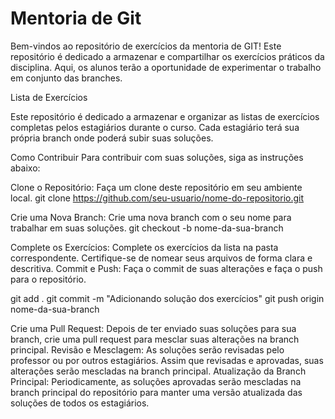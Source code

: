 # Mentoria de Git
Bem-vindos ao repositório de exercícios da mentoria de GIT!  Este repositório é dedicado a armazenar e compartilhar os exercícios práticos da disciplina. Aqui, os alunos terão a oportunidade de experimentar o trabalho em conjunto das branches.

Lista de Exercícios 

Este repositório é dedicado a armazenar e organizar as listas de exercícios completas pelos estagiários durante o curso. Cada estagiário terá sua própria branch onde poderá subir suas soluções.

Como Contribuir
Para contribuir com suas soluções, siga as instruções abaixo:

Clone o Repositório: Faça um clone deste repositório em seu ambiente local.
git clone https://github.com/seu-usuario/nome-do-repositorio.git

Crie uma Nova Branch: Crie uma nova branch com o seu nome para trabalhar em suas soluções.
git checkout -b nome-da-sua-branch

Complete os Exercícios: Complete os exercícios da lista na pasta correspondente. Certifique-se de nomear seus arquivos de forma clara e descritiva.
Commit e Push: Faça o commit de suas alterações e faça o push para o repositório.

git add .
git commit -m "Adicionando solução dos exercícios"
git push origin nome-da-sua-branch

Crie uma Pull Request: Depois de ter enviado suas soluções para sua branch, crie uma pull request para mesclar suas alterações na branch principal.
Revisão e Mesclagem: As soluções serão revisadas pelo professor ou por outros estagiários. Assim que revisadas e aprovadas, suas alterações serão mescladas na branch principal.
Atualização da Branch Principal: Periodicamente, as soluções aprovadas serão mescladas na branch principal do repositório para manter uma versão atualizada das soluções de todos os estagiários.
